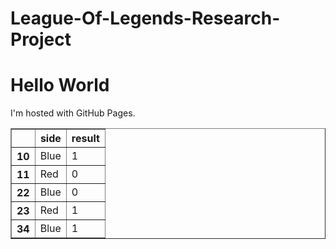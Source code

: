 # League-Of-Legends-Research-Project
<!DOCTYPE html>
<html>
<body>
<h1>Hello World</h1>
<p>I'm hosted with GitHub Pages.</p>
  <div>
<style scoped>
    .dataframe tbody tr th:only-of-type {
        vertical-align: middle;
    }

    .dataframe tbody tr th {
        vertical-align: top;
    }

    .dataframe thead th {
        text-align: right;
    }
</style>
<table border="1" class="dataframe">
  <thead>
    <tr style="text-align: right;">
      <th></th>
      <th>side</th>
      <th>result</th>
    </tr>
  </thead>
  <tbody>
    <tr>
      <th>10</th>
      <td>Blue</td>
      <td>1</td>
    </tr>
    <tr>
      <th>11</th>
      <td>Red</td>
      <td>0</td>
    </tr>
    <tr>
      <th>22</th>
      <td>Blue</td>
      <td>0</td>
    </tr>
    <tr>
      <th>23</th>
      <td>Red</td>
      <td>1</td>
    </tr>
    <tr>
      <th>34</th>
      <td>Blue</td>
      <td>1</td>
    </tr>
  </tbody>
</table>
</div>
</body>
</html>

